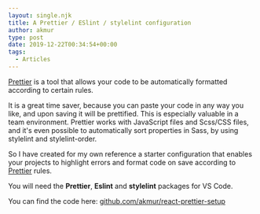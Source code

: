 ```yaml
---
layout: single.njk
title: A Prettier / ESlint / stylelint configuration
author: akmur
type: post
date: 2019-12-22T00:34:54+00:00
tags:
  - Articles
---
```


[Prettier][1] is a tool that allows your code to be automatically formatted according to certain rules.

It is a great time saver, because you can paste your code in any way you like, and upon saving it will be prettified. This is especially valuable in a team environment. Prettier works with JavaScript files and Scss/CSS files, and it's even possible to automatically sort properties in Sass, by using stylelint and stylelint-order.

So I have created for my own reference a starter configuration that enables your projects to highlight errors and format code on save according to [Prettier][1] rules.

You will need the **Prettier**, **Eslint** and **stylelint** packages for VS Code.

You can find the code here: [github.com/akmur/react-prettier-setup][2]

[1]: https://prettier.io
[2]: https://github.com/akmur/react-prettier-setup
